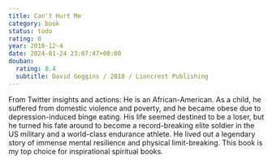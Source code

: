 ```yaml
---
title: Can't Hurt Me
category: book
status: todo
rating: 0
year: 2018-12-4
date: 2024-01-24 23:07:47+08:00
douban:
  rating: 8.4
  subtitle: David Goggins / 2018 / Lioncrest Publishing
---
```


From Twitter insights and actions: He is an African-American. As a child, he suffered from domestic violence and poverty, and he became obese due to depression-induced binge eating. His life seemed destined to be a loser, but he turned his fate around to become a record-breaking elite soldier in the US military and a world-class endurance athlete. He lived out a legendary story of immense mental resilience and physical limit-breaking. This book is my top choice for inspirational spiritual books.
